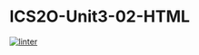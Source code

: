 # ICS2O-Unit3-02-HTML
[![linter](https://github.com/Aiden-Kwong/ICS2O-Unit3-02-HTML/workflows/linter/badge.svg)](https://github.com/marketplace/actions/super-linter)
